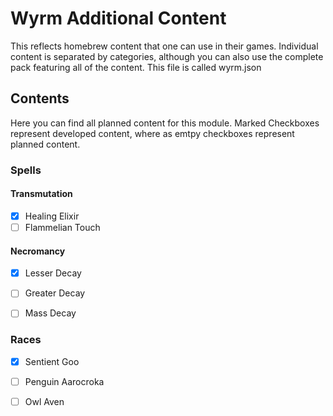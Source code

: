 # Wyrm Additional Content

This reflects homebrew content that one can use in their games. Individual content is separated by categories, although you can also use the complete pack featuring all of the content. 
This file is called wyrm.json

## Contents

Here you can find all planned content for this module. 
Marked Checkboxes represent developed content, where as emtpy checkboxes represent planned content.

### Spells

#### Transmutation

- [X] Healing Elixir
- [ ] Flammelian Touch

#### Necromancy

- [X] Lesser Decay
- [ ] Greater Decay
- [ ] Mass Decay


### Races

- [X] Sentient Goo
- [ ] Penguin Aarocroka
- [ ] Owl Aven


